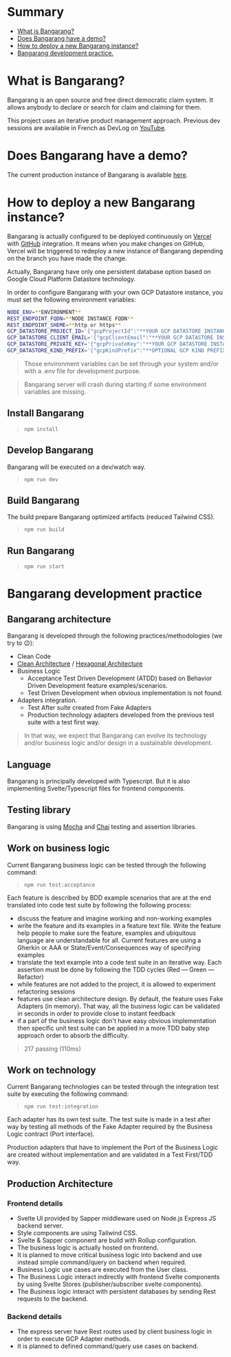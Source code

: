 # Summary
- [What is Bangarang?](#what-is-bangarang)
- [Does Bangarang have a demo?](#does-bangarang-have-a-demo)
- [How to deploy a new Bangarang instance?](#how-to-deploy-a-new-bangarang-instance)
- [Bangarang development practice.](#bangarang-development-practice)


# What is Bangarang?
Bangarang is an open source and free direct democratic claim system. It allows anybody to declare or search for claim and claiming for them.

This project uses an iterative product management approach.
Previous dev sessions are available in French as DevLog on [YouTube](https://youtube.com/playlist?list=PL4jAusJfrmMvdqkbimRpmuUCGdz311dO- "Bangarang DevLog Playlist").

# Does Bangarang have a demo?
The current production instance of Bangarang is available [here](https://bangarang.sometimesuseful.com/ "Bangarang WebApp").

# How to deploy a new Bangarang instance?
Bangarang is actually configured to be deployed continuously on [Vercel](https://vercel.com/ "Vercel Website") with [GitHub](https://github.com/ "GitHub Website") integration. It means when you make changes on GitHub, Vercel will be triggered to redeploy a new instance of Bangarang depending on the branch you have made the change.

Actually, Bangarang have only one persistent database option based on Google Cloud Platform Datastore technology.

In order to configure Bangarang with your own GCP Datastore instance, you must set the following environment variables:
```sh
NODE_ENV=**ENVIRONMENT**
REST_ENDPOINT_FQDN=**NODE INSTANCE FQDN**
REST_ENDPOINT_SHEME=**http or https**
GCP_DATASTORE_PROJECT_ID='{"gcpProjectId":"**YOUR GCP DATASTORE INSTANCE PROJECT ID**"}'
GCP_DATASTORE_CLIENT_EMAIL='{"gcpClientEmail":"**YOUR GCP DATASTORE INSTANCE SERVICE ACCOUNT EMAIL**"}'
GCP_DATASTORE_PRIVATE_KEY='{"gcpPrivateKey":"**YOUR GCP DATASTORE INSTANCE SERVICE ACCOUNT PRIVATE KEY**"}'
GCP_DATASTORE_KIND_PREFIX='{"gcpKindPrefix":"**OPTIONAL GCP KIND PREFIX**"}'
```

> Those environment variables can be set through your system and/or with a .env file for development purpose.

> Bangarang server will crash during starting if some environment variables are missing.

## Install Bangarang
> `npm install`
## Develop Bangarang
Bangarang will be executed on a dev/watch way.
> `npm run dev`
## Build Bangarang
The build prepare Bangarang optimized artifacts (reduced Tailwind CSS).
> `npm run build`
## Run Bangarang
> `npm run start`



# Bangarang development practice
## Bangarang architecture
Bangarang is developed through the following practices/methodologies (we try to 😉):
- Clean Code
- [Clean Architecture](https://blog.cleancoder.com/uncle-bob/2012/08/13/the-clean-architecture.html "Uncle Bob Clean Architecture - Clean Coder") / [Hexagonal Architecture](https://en.wikipedia.org/wiki/Hexagonal_architecture_(software) "Hexagonal Architecture - Wikipedia")
- Business Logic
    - Acceptance Test Driven Development (ATDD) based on Behavior Driven Development feature examples/scenarios.
    - Test Driven Development when obvious implementation is not found.
- Adapters integration.
    - Test After suite created from Fake Adapters
    - Production technology adapters developed from the previous test suite with a test first way.
> In that way, we expect that Bangarang can evolve its technology and/or business logic and/or design in a sustainable development. 

## Language
Bangarang is principally developed with Typescript. But it is also implementing Svelte/Typescript files for frontend components.

## Testing library
Bangarang is using [Mocha](https://mochajs.org/) and [Chai](https://www.chaijs.com/) testing and assertion libraries.

## Work on business logic
Current Bangarang business logic can be tested through the following command:
> `npm run test:acceptance`

Each feature is described by BDD example scenarios that are at the end translated into code test suite by following the following process:
- discuss the feature and imagine working and non-working examples
- write the feature and its examples in a feature text file. Write the feature help people to make sure the feature, examples and ubiquitous language are understandable for all. Current features are using a Gherkin or AAA or State/Event/Consequences way of specifying examples
- translate the text example into a code test suite in an iterative way. Each assertion must be done by following the TDD cycles (Red — Green — Refactor)
- while features are not added to the project, it is allowed to experiment refactoring sessions
- features use clean architecture design. By default, the feature uses Fake Adapters (in memory). That way, all the business logic can be validated in seconds in order to provide close to instant feedback
- if a part of the business logic don't have easy obvious implementation then specific unit test suite can be applied in a more TDD baby step approach order to absorb the difficulty.
>  217 passing (110ms)

## Work on technology
Current Bangarang technologies can be tested through the integration test suite by executing the following command:
> `npm run test:integration`

Each adapter has its own test suite. The test suite is made in a test after way by testing all methods of the Fake Adapter required by the Business Logic contract (Port interface).

Production adapters that have to implement the Port of the Business Logic are created without implementation and are validated in a Test First/TDD way.


## Production Architecture
### Frontend details
- Svelte UI provided by Sapper middleware used on Node.js Express JS backend server.
- Style components are using Tailwind CSS.
- Svelte & Sapper component are build with Rollup configuration.
- The business logic is actually hosted on frontend.
- It is planned to move critical business logic into backend and use instead simple command/query on backend when required.
- Business Logic use cases are executed from the User class.
- The Business Logic interact indirectly with frontend Svelte components by using Svelte Stores (publisher/subscriber svelte components).
- The Business logic interact with persistent databases by sending Rest requests to the backend.

### Backend details
- The express server have Rest routes used by client business logic in order to execute GCP Adapter methods.
- It is planned to defined command/query use cases on backend.